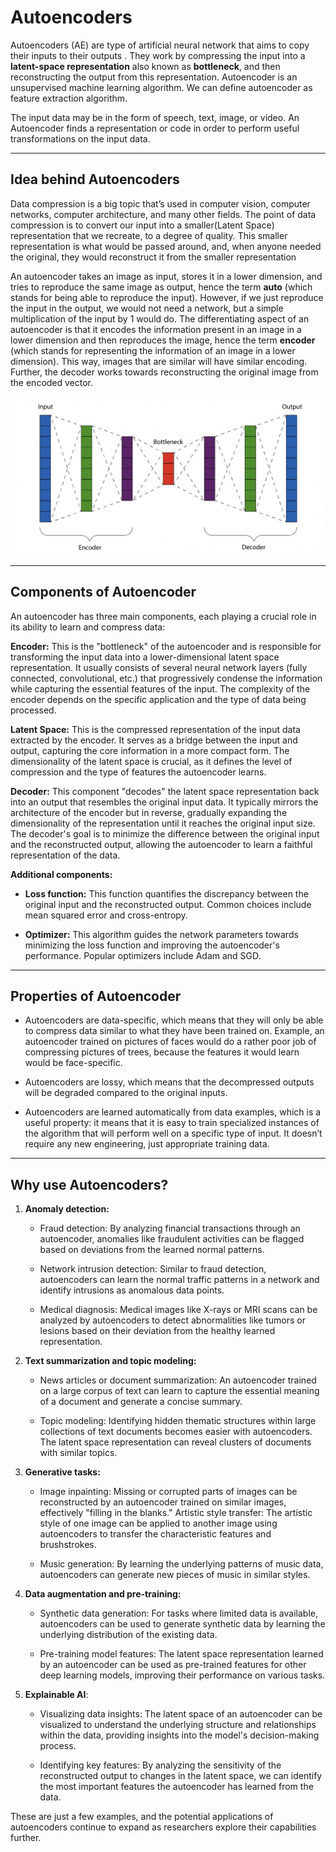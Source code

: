 # Autoencoders

Autoencoders (AE) are type of artificial neural network that aims to copy their inputs to their outputs . They work by compressing the input into a **latent-space representation** also known as **bottleneck**, and then reconstructing the output from this representation. Autoencoder is an unsupervised machine learning algorithm. We can define autoencoder as feature extraction algorithm.

The input data may be in the form of speech, text, image, or video. An Autoencoder finds a representation or code in order to perform useful transformations on the input data.

---

## Idea behind Autoencoders

Data compression is a big topic that’s used in computer vision, computer networks, computer architecture, and many other fields. The point of data compression is to convert our input into a smaller(Latent Space) representation that we recreate, to a degree of quality. This smaller representation is what would be passed around, and, when anyone needed the original, they would reconstruct it from the smaller representation

An autoencoder takes an image as input, stores it in a lower dimension, and tries to reproduce the same image as output, hence the term **auto** (which stands for being able to reproduce the input). However, if we just reproduce the input in the output, we would not need a network, but a simple multiplication of the input by 1 would do. The differentiating aspect of an autoencoder is that it encodes the information present in an image in a lower dimension and then reproduces the image, hence the term **encoder** (which stands for representing the information of an image in a lower dimension). This way, images that are similar will have similar encoding. Further, the decoder works towards reconstructing the original image from the encoded vector.

![A simple architecture of Autoencoder](./images/autoencoder.png)

---

## Components of Autoencoder

An autoencoder has three main components, each playing a crucial role in its ability to learn and compress data:

**Encoder:**
This is the "bottleneck" of the autoencoder and is responsible for transforming the input data into a lower-dimensional latent space representation.
It usually consists of several neural network layers (fully connected, convolutional, etc.) that progressively condense the information while capturing the essential features of the input.
The complexity of the encoder depends on the specific application and the type of data being processed.

**Latent Space:**
This is the compressed representation of the input data extracted by the encoder.
It serves as a bridge between the input and output, capturing the core information in a more compact form.
The dimensionality of the latent space is crucial, as it defines the level of compression and the type of features the autoencoder learns.

**Decoder:**
This component "decodes" the latent space representation back into an output that resembles the original input data.
It typically mirrors the architecture of the encoder but in reverse, gradually expanding the dimensionality of the representation until it reaches the original input size.
The decoder's goal is to minimize the difference between the original input and the reconstructed output, allowing the autoencoder to learn a faithful representation of the data.

**Additional components:**

- **Loss function:** This function quantifies the discrepancy between the original input and the reconstructed output. Common choices include mean squared error and cross-entropy.

- **Optimizer:** This algorithm guides the network parameters towards minimizing the loss function and improving the autoencoder's performance. Popular optimizers include Adam and SGD.

---

## Properties of Autoencoder

- Autoencoders are data-specific, which means that they will only be able to compress data similar to what they have been trained on. Example, an autoencoder trained on pictures of faces would do a rather poor job of compressing pictures of trees, because the features it would learn would be face-specific.

- Autoencoders are lossy, which means that the decompressed outputs will be degraded compared to the original inputs.

- Autoencoders are learned automatically from data examples, which is a useful property: it means that it is easy to train specialized instances of the algorithm that will perform well on a specific type of input. It doesn’t require any new engineering, just appropriate training data.

---

## Why use Autoencoders?

1. **Anomaly detection:**

   - Fraud detection: By analyzing financial transactions through an autoencoder, anomalies like fraudulent activities can be flagged based on deviations from the learned normal patterns.

   - Network intrusion detection: Similar to fraud detection, autoencoders can learn the normal traffic patterns in a network and identify intrusions as anomalous data points.

   - Medical diagnosis: Medical images like X-rays or MRI scans can be analyzed by autoencoders to detect abnormalities like tumors or lesions based on their deviation from the healthy learned representation.

2. **Text summarization and topic modeling:**

   - News articles or document summarization: An autoencoder trained on a large corpus of text can learn to capture the essential meaning of a document and generate a concise summary.

   - Topic modeling: Identifying hidden thematic structures within large collections of text documents becomes easier with autoencoders. The latent space representation can reveal clusters of documents with similar topics.

3. **Generative tasks:**

   - Image inpainting: Missing or corrupted parts of images can be reconstructed by an autoencoder trained on similar images, effectively "filling in the blanks."
     Artistic style transfer: The artistic style of one image can be applied to another image using autoencoders to transfer the characteristic features and brushstrokes.

   - Music generation: By learning the underlying patterns of music data, autoencoders can generate new pieces of music in similar styles.

4. **Data augmentation and pre-training:**

   - Synthetic data generation: For tasks where limited data is available, autoencoders can be used to generate synthetic data by learning the underlying distribution of the existing data.

   - Pre-training model features: The latent space representation learned by an autoencoder can be used as pre-trained features for other deep learning models, improving their performance on various tasks.

5. **Explainable AI**:

   - Visualizing data insights: The latent space of an autoencoder can be visualized to understand the underlying structure and relationships within the data, providing insights into the model's decision-making process.

   - Identifying key features: By analyzing the sensitivity of the reconstructed output to changes in the latent space, we can identify the most important features the autoencoder has learned from the data.

These are just a few examples, and the potential applications of autoencoders continue to expand as researchers explore their capabilities further.
